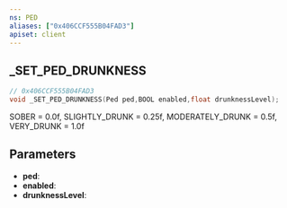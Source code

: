```yaml
---
ns: PED
aliases: ["0x406CCF555B04FAD3"]
apiset: client
---
```

## _SET_PED_DRUNKNESS

```c
// 0x406CCF555B04FAD3
void _SET_PED_DRUNKNESS(Ped ped,BOOL enabled,float drunknessLevel);
```

SOBER = 0.0f, SLIGHTLY_DRUNK = 0.25f, MODERATELY_DRUNK = 0.5f, VERY_DRUNK = 1.0f

## Parameters
* **ped**:
* **enabled**:
* **drunknessLevel**: